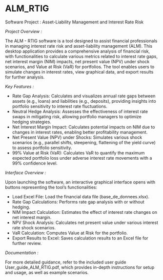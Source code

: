 # ALM_RTIG
Software Project : Asset-Liability Management and Interest Rate Risk 

*Project Overview :*

The ALM - RTIG software is a tool designed to assist financial professionals in managing interest rate risk and asset-liability management (ALM). This desktop application provides a comprehensive analysis of financial risk, with functionalities to calculate various metrics related to interest rate gaps, net interest margin (NIM) impacts, net present value (NPV) under shock scenarios, and Value at Risk (VaR) for portfolios. The tool enables users to simulate changes in interest rates, view graphical data, and export results for further analysis.

*Key Features :*

  - Rate Gap Analysis: Calculates and visualizes annual rate gaps between assets (e.g., loans) and liabilities (e.g., deposits), providing insights into portfolio sensitivity to interest rate fluctuations.
  - Neutral Hedge Analysis: Assesses the effectiveness of interest rate swaps in mitigating risk, allowing portfolio managers to optimize hedging strategies.
  - Net Interest Margin Impact: Calculates potential impacts on NIM due to changes in interest rates, enabling better profitability management.
  - Net Present Value (NPV) under Shocks: Simulates various shock scenarios (e.g., parallel shifts, steepening, flattening of the yield curve) to assess portfolio sensitivity.
  - 99% Value at Risk (VaR): Calculates VaR to quantify the maximum expected portfolio loss under adverse interest rate movements with a 99% confidence level.

*Interface Overview :*

Upon launching the software, an interactive graphical interface opens with buttons representing the tool’s functionalities:

  - Load Excel File: Load the financial data file (base_de_donnees.xlsx).
  - Rate Gap Calculations: Performs rate gap analysis with or without hedging.
  - NIM Impact Calculation: Estimates the effect of interest rate changes on net interest margin.
  - NPV Shock Analysis: Calculates net present value under various interest rate shock scenarios.
  - VaR Calculation: Computes Value at Risk for the portfolio.
  - Export Results to Excel: Saves calculation results to an Excel file for further review.

*Documentation :*

For more detailed guidance, refer to the included user guide User_guide_ALM_RTIG.pdf, which provides in-depth instructions for setup and usage, as well as example scenarios.
